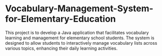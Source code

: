 # Vocabulary-Management-System-for-Elementary-Education
This project is to develop a Java application that facilitates vocabulary learning and management for elementary school students. The system is designed to allow students to interactively manage vocabulary lists across various topics, enhancing their daily learning activities.

